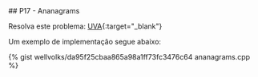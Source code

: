  <div id="ananagrams">
 
 </div>
## P17 - Ananagrams

Resolva este problema:
[UVA][uva]{:target="_blank"}


Um exemplo de implementação segue abaixo:

{% gist wellvolks/da95f25cbaa865a98a1ff73fc3476c64 ananagrams.cpp %}

[uva]:	https://uva.onlinejudge.org/index.php?option=onlinejudge&page=show_problem&problem=92
